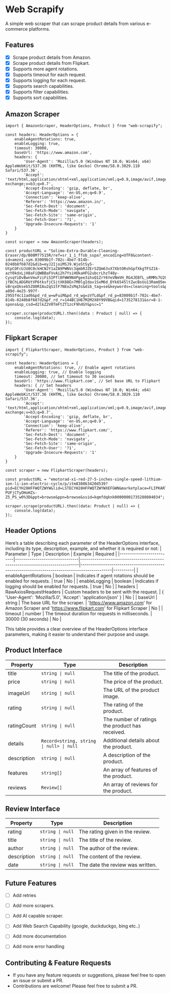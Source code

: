 # Web Scrapify

A simple web scraper that can scrape product details from various e-commerce platforms. 

## Features

- [x] Scrape product details from Amazon.
- [x] Scrape product details from Flipkart.
- [x] Supports more agent rotations.
- [x] Supports timeout for each request.
- [x] Supports logging for each request.
- [x] Supports search capabilities.
- [x] Supports filter capabilities.
- [x] Supports sort capabilities.

## Amazon Scraper

```
import { AmazonScraper, HeaderOptions, Product } from "web-scrapify";

const headers: HeaderOptions = {
    enableAgentRotations: true,
    enableLogging: true,
    timeout: 30000,
    baseUrl: 'https://www.amazon.com',
    headers: {
        'User-Agent': 'Mozilla/5.0 (Windows NT 10.0; Win64; x64) AppleWebKit/537.36 (KHTML, like Gecko) Chrome/58.0.3029.110 Safari/537.36',
        'Accept': 'text/html,application/xhtml+xml,application/xml;q=0.9,image/avif,image/webp,image/apng,*/*;q=0.8,application/signed-exchange;v=b3;q=0.7',
        'Accept-Encoding': 'gzip, deflate, br',
        'Accept-Language': 'en-US,en;q=0.9',
        'Connection': 'keep-alive',
        'Referer': 'https://www.amazon.in/',
        'Sec-Fetch-Dest': 'document',
        'Sec-Fetch-Mode': 'navigate',
        'Sec-Fetch-Site': 'same-origin',
        'Sec-Fetch-User': '?1',
        'Upgrade-Insecure-Requests': '1'
    }
}

const scraper = new AmazonScraper(headers);

const productURL = "Solimo-Extra-Durable-Cleaning-Eraser/dp/B08M77515R/ref=sr_1_1_ffob_sspa?_encoding=UTF8&content-id=amzn1.sym.83009b1f-702c-4be7-814b-0240b8f687d2&dib=eyJ2IjoiMSJ9.WjeStSyS-UtpCOFcUJU0C0ckHCNJY1aZA9PWNVc3qmbRJZErSZQm63vX7XbtORshGpfXkgTFSZ1k-azY0kdxLjH8aFiQWBBaFVvAi2h7YsiHOkaHFG2ubcrLhzT48y-CysqYiDvBwnVmuFziFi5IPfl0FWW9N4Pgee3ihxQ1ZrY6YeVNmVH_RG4JEBfL_oRMMs7U2OBMmx1yugmR-jfBChLADGRUtVP6tksfjCSjtXK88En7M0lgIdav1SxM6d_DYk6545ltZwcBsUu13RamO5mcAAS3AjKPdaM69OJypEc.DhGRSGmv-vBrqxQkseb5ZO0RIAu2qS1tF7NEoZsMq3s&dib_tag=se&keywords=cleaning+tools&pd_rd_r=6e139182-a89d-4e25-997f-2955f4c11ad6&pd_rd_w=wFuiM&pd_rd_wg=zVfLd&pf_rd_p=83009b1f-702c-4be7-814b-0240b8f687d2&pf_rd_r=144BC1H67M2M2X0Y99VB&qid=1735278131&sr=8-1-spons&sp_csd=d2lkZ2V0TmFtZT1zcF9hdGY&psc=1"

scraper.scrape(productURL).then((data : Product | null) => {
    console.log(data);
});
```

## Flipkart Scraper
```
import { FlipkartScraper, HeaderOptions, Product } from "web-scrapify";

const headers: HeaderOptions = {
    enableAgentRotations: true, // Enable agent rotations
    enableLogging: true, // Enable logging
    timeout: 30000, // Set timeout to 30 seconds
    baseUrl: 'https://www.flipkart.com', // Set base URL to Flipkart
    headers: { // Set headers
        'User-Agent': 'Mozilla/5.0 (Windows NT 10.0; Win64; x64) AppleWebKit/537.36 (KHTML, like Gecko) Chrome/58.0.3029.110 Safari/537.36',
        'Accept': 'text/html,application/xhtml+xml,application/xml;q=0.9,image/avif,image/webp,image/apng,*/*;q=0.8,application/signed-exchange;v=b3;q=0.7',
        'Accept-Encoding': 'gzip, deflate, br',
        'Accept-Language': 'en-US,en;q=0.9',
        'Connection': 'keep-alive',
        'Referer': 'https://www.flipkart.com/',
        'Sec-Fetch-Dest': 'document',
        'Sec-Fetch-Mode': 'navigate',
        'Sec-Fetch-Site': 'same-origin',
        'Sec-Fetch-User': '?1',
        'Upgrade-Insecure-Requests': '1'
    }
}

const scraper = new FlipkartScraper(headers);

const productURL = "emotorad-x1-red-27-5-inches-single-speed-lithium-ion-li-ion-electric-cycle/p/itm830863420d539?pid=ECYH28HFFWQTZWYW&lid=LSTECYH28HFFWQTZWYWXEFGWN&marketplace=FLIPKART&store=abc%2Fulv%2Ftwp&srno=b_1_1&otracker=browse&fm=organic&iid=en_ba7G51hZyaKh1mbny_aCQiMdq62YizF5evHJOdOFh1LQDMNdtP9N36fqiox692HbthuIoCjih2bGcP9BMLYb-PUFjCTyOHoHZs-Z5_PS_w0%3D&ppt=browse&ppn=browse&ssid=kqmfdqknk00000001735280804034";

scraper.scrape(productURL).then((data: Product | null) => {
    console.log(data);
});
```

## Header Options 

Here’s a table describing each parameter of the HeaderOptions interface, including its type, description, example, and whether it is required or not:
| Parameter | Type | Description | Example | Required |
|--------------------------|-------------------------------|-----------------------------------------------------------------------------|---------------------------------------------------------------------------------------------|----------|
| enableAgentRotations | boolean | Indicates if agent rotations should be enabled for requests. | true | No |
| enableLogging | boolean | Indicates if logging should be enabled for requests. | true | No |
| headers | RawAxiosRequestHeaders | Custom headers to be sent with the request. | { 'User-Agent': 'Mozilla/5.0', 'Accept': 'application/json' } | No |
| baseUrl | string | The base URL for the scraper. | 'https://www.amazon.com' for Amazon Scraper and 'https://www.flipkart.com' for Flipkart Scraper | No |
| timeout | number | The timeout duration for requests in milliseconds. | 30000 (30 seconds) | No |


This table provides a clear overview of the HeaderOptions interface parameters, making it easier to understand their purpose and usage.

## Product Interface

| Property      | Type                                      | Description                                      |
|---------------|-------------------------------------------|--------------------------------------------------|
| title         | `string \| null`                          | The title of the product.                        |
| price         | `string \| null`                          | The price of the product.                        |
| imageUrl      | `string \| null`                          | The URL of the product image.                    |
| rating        | `string \| null`                          | The rating of the product.                       |
| ratingCount   | `string \| null`                          | The number of ratings the product has received.  |
| details       | `Record<string, string \| null> \| null` | Additional details about the product.            |
| description   | `string \| null`                          | A description of the product.                    |
| features      | `string[]`                                | An array of features of the product.             |
| reviews       | `Review[]`                                | An array of reviews for the product.             |

## Review Interface

| Property      | Type                                      | Description                                      |
|---------------|-------------------------------------------|--------------------------------------------------|
| rating        | `string \| null`                          | The rating given in the review.                  |
| title         | `string \| null`                          | The title of the review.                         |
| author        | `string \| null`                          | The author of the review.                        |
| description   | `string \| null`                          | The content of the review.                       |
| date          | `string \| null`                          | The date the review was written.                 |


## Future Features

- [ ] Add retries

- [ ] Add more scrapers.
- [ ] Add AI capable scraper.
- [ ] Add Web Search Capability (google, duckduckgo, bing etc..)
- [ ] Add more documentation
- [ ] Add more error handling


## Contributing & Feature Requests

- If you have any feature requests or suggestions, please feel free to open an issue or submit a PR.
- Contributions are welcome! Please feel free to submit a PR.
